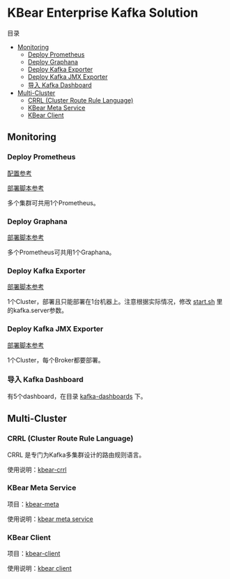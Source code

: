 # KBear Enterprise Kafka Solution

目录

- [Monitoring](#monitoring)
  - [Deploy Prometheus](#deploy-prometheus)
  - [Deploy Graphana](#deploy-graphana)
  - [Deploy Kafka Exporter](#deploy-kafka-exporter)
  - [Deploy Kafka JMX Exporter](#deploy-kafka-jmx-exporter)
  - [导入 Kafka Dashboard](#%E5%AF%BC%E5%85%A5-kafka-dashboard)
- [Multi-Cluster](#multi-cluster)
  - [CRRL (Cluster Route Rule Language)](#crrl-cluster-route-rule-language)
  - [KBear Meta Service](#kbear-meta-service)
  - [KBear Client](#kbear-client)

## Monitoring

### Deploy Prometheus

[配置参考](../tools/kafka/monitoring/prometheus/prometheus.yml)

[部署脚本参考](../tools/kafka/monitoring/prometheus/deploy-prometheus.sh)

多个集群可共用1个Prometheus。

### Deploy Graphana

[部署脚本参考](../tools/kafka/monitoring/grafana/deploy-grafana.sh)

多个Prometheus可共用1个Graphana。

### Deploy Kafka Exporter

[部署脚本参考](../tools/kafka/monitoring/kafka-exporter/deploy-kafka-exporter.sh)

1个Cluster，部署且只能部署在1台机器上。注意根据实际情况，修改 [start.sh](../tools/kafka/monitoring/kafka-exporter/start.sh) 里的kafka.server参数。

### Deploy Kafka JMX Exporter

[部署脚本参考](../tools/kafka/monitoring/kafka-jmx-exporter/deploy-kafka-jmx-exporter.sh)

1个Cluster，每个Broker都要部署。

### 导入 Kafka Dashboard

有5个dashboard，在目录 [kafka-dashboards](../tools/kafka/monitoring/grafana/kafka-dashboards/1.0) 下。

## Multi-Cluster

### CRRL (Cluster Route Rule Language)

CRRL 是专门为Kafka多集群设计的路由规则语言。

使用说明：[kbear-crrl](kbear-crrl.md)

### KBear Meta Service

项目：[kbear-meta](../java/meta-service)

使用说明：[kbear meta service](kbear-meta-service.md)

### KBear Client

项目：[kbear-client](../java/kbear-client)

使用说明：[kbear client](kbear-client.md)
